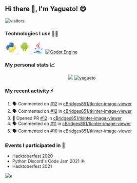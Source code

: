 ## Hi there 👋, I'm Yagueto! 😄


![visitors](https://visitor-badge-reloaded.herokuapp.com/badge?page_id=yagueto_fina&style=for-the-badge)

### Technologies I use 👨‍💻

<p align="left"> 
<a href="https://www.python.org" target="_blank"><img src="https://raw.githubusercontent.com/devicons/devicon/master/icons/python/python-original.svg" alt="python" width="40" height="40"/> </a> 
<a href="https://developer.android.com" target="_blank"> <img src="https://raw.githubusercontent.com/devicons/devicon/master/icons/android/android-original-wordmark.svg" alt="android" width="40" height="40"/> </a>
<a href="https://www.java.com" target="_blank"><img src="https://raw.githubusercontent.com/devicons/devicon/master/icons/java/java-original.svg" alt="java" width="40" height="40"/></a>
<a href="https://www.godotengine.org" target="_blank"><img src="https://cdn.jsdelivr.net/gh/devicons/devicon/icons/godot/godot-original.svg" alt="Godot Engine" width="40" height="40"/> </a>

### My personal stats 📈
<div align="center"> 
  <a>
    <img src=https://github-readme-stats.vercel.app/api?username=yagueto&count_private=true&show_icons=true width=50%></img>
  </a>
  <img src="https://github-readme-streak-stats.herokuapp.com/?user=yagueto" alt="yagueto" width=49% />
</div>


### My recent activity ⚡

  <!--START_SECTION:activity-->
1. 🗣 Commented on [#12](https://github.com/cBridges851/tkinter-image-viewer/issues/12) in [cBridges851/tkinter-image-viewer](https://github.com/cBridges851/tkinter-image-viewer)
2. 🗣 Commented on [#12](https://github.com/cBridges851/tkinter-image-viewer/issues/12) in [cBridges851/tkinter-image-viewer](https://github.com/cBridges851/tkinter-image-viewer)
3. 💪 Opened PR [#12](https://github.com/cBridges851/tkinter-image-viewer/pull/12) in [cBridges851/tkinter-image-viewer](https://github.com/cBridges851/tkinter-image-viewer)
4. 🗣 Commented on [#11](https://github.com/cBridges851/tkinter-image-viewer/issues/11) in [cBridges851/tkinter-image-viewer](https://github.com/cBridges851/tkinter-image-viewer)
5. 🗣 Commented on [#10](https://github.com/cBridges851/tkinter-image-viewer/issues/10) in [cBridges851/tkinter-image-viewer](https://github.com/cBridges851/tkinter-image-viewer)
  <!--END_SECTION:activity-->
  

### Events I participated in 📆

- Hacktoberfest 2020
- Python Discord's Code Jam 2021 ☀️
- Hacktoberfest 2021

![a](https://api.countapi.xyz/hit/yaguetogithub/profile?img)
